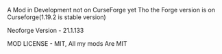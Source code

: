 A Mod in Development not on CurseForge yet Tho the Forge version is on Curseforge(1.19.2 is stable version)

Neoforge Version - 21.1.133

MOD LICENSE - MIT, All my mods Are MIT


